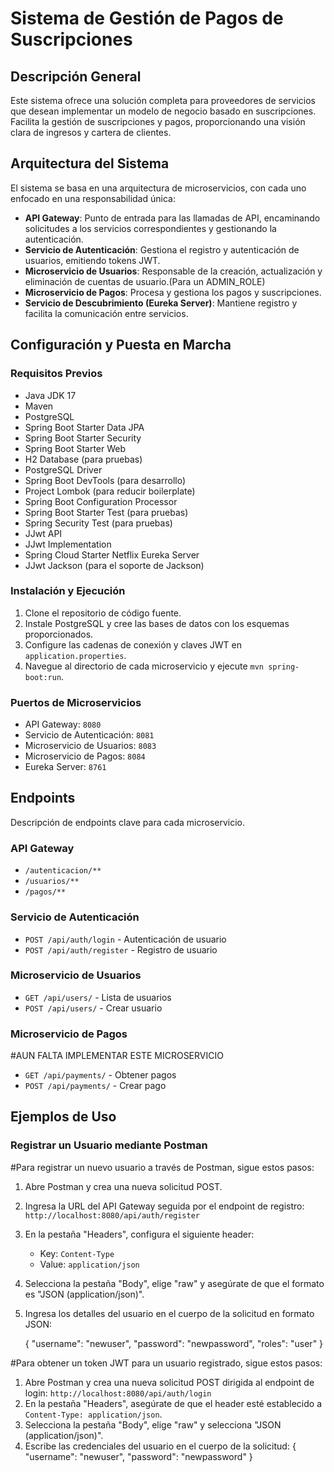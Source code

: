 # Sistema de Gestión de Pagos de Suscripciones

## Descripción General

Este sistema ofrece una solución completa para proveedores de servicios que desean implementar un modelo de negocio basado en suscripciones. Facilita la gestión de suscripciones y pagos, proporcionando una visión clara de ingresos y cartera de clientes.

## Arquitectura del Sistema

El sistema se basa en una arquitectura de microservicios, con cada uno enfocado en una responsabilidad única:

- **API Gateway**: Punto de entrada para las llamadas de API, encaminando solicitudes a los servicios correspondientes y gestionando la autenticación.
- **Servicio de Autenticación**: Gestiona el registro y autenticación de usuarios, emitiendo tokens JWT.
- **Microservicio de Usuarios**: Responsable de la creación, actualización y eliminación de cuentas de usuario.(Para  un ADMIN_ROLE)
- **Microservicio de Pagos**: Procesa y gestiona los pagos y suscripciones.
- **Servicio de Descubrimiento (Eureka Server)**: Mantiene registro y facilita la comunicación entre servicios.

## Configuración y Puesta en Marcha

### Requisitos Previos

- Java JDK 17
- Maven
- PostgreSQL
- Spring Boot Starter Data JPA
- Spring Boot Starter Security
- Spring Boot Starter Web
- H2 Database (para pruebas)
- PostgreSQL Driver
- Spring Boot DevTools (para desarrollo)
- Project Lombok (para reducir boilerplate)
- Spring Boot Configuration Processor
- Spring Boot Starter Test (para pruebas)
- Spring Security Test (para pruebas)
- JJwt API
- JJwt Implementation
- Spring Cloud Starter Netflix Eureka Server
- JJwt Jackson (para el soporte de Jackson)

### Instalación y Ejecución

1. Clone el repositorio de código fuente.
2. Instale PostgreSQL y cree las bases de datos con los esquemas proporcionados.
3. Configure las cadenas de conexión y claves JWT en `application.properties`.
4. Navegue al directorio de cada microservicio y ejecute `mvn spring-boot:run`.

### Puertos de Microservicios

- API Gateway: `8080`
- Servicio de Autenticación: `8081`
- Microservicio de Usuarios: `8083`
- Microservicio de Pagos: `8084`
- Eureka Server: `8761`

## Endpoints

Descripción de endpoints clave para cada microservicio.

### API Gateway

- `/autenticacion/**`
- `/usuarios/**`
- `/pagos/**`

### Servicio de Autenticación

- `POST /api/auth/login` - Autenticación de usuario
- `POST /api/auth/register` - Registro de usuario

### Microservicio de Usuarios

- `GET /api/users/` - Lista de usuarios
- `POST /api/users/` - Crear usuario

### Microservicio de Pagos
#AUN FALTA IMPLEMENTAR ESTE MICROSERVICIO
- `GET /api/payments/` - Obtener pagos
- `POST /api/payments/` - Crear pago

## Ejemplos de Uso

### Registrar un Usuario mediante Postman

#Para registrar un nuevo usuario a través de Postman, sigue estos pasos:
1. Abre Postman y crea una nueva solicitud POST.
2. Ingresa la URL del API Gateway seguida por el endpoint de registro: `http://localhost:8080/api/auth/register`
3. En la pestaña "Headers", configura el siguiente header:
   - Key: `Content-Type`
   - Value: `application/json`
4. Selecciona la pestaña "Body", elige "raw" y asegúrate de que el formato es "JSON (application/json)".
5. Ingresa los detalles del usuario en el cuerpo de la solicitud en formato JSON:
  
   {
       "username": "newuser",
       "password": "newpassword",
       "roles": "user"
   }

#Para obtener un token JWT para un usuario registrado, sigue estos pasos:
1. Abre Postman y crea una nueva solicitud POST dirigida al endpoint de login: `http://localhost:8080/api/auth/login`
2. En la pestaña "Headers", asegúrate de que el header esté establecido a `Content-Type: application/json`.
3. Selecciona la pestaña "Body", elige "raw" y selecciona "JSON (application/json)".
4. Escribe las credenciales del usuario en el cuerpo de la solicitud:
   {
       "username": "newuser",
       "password": "newpassword"
   }
